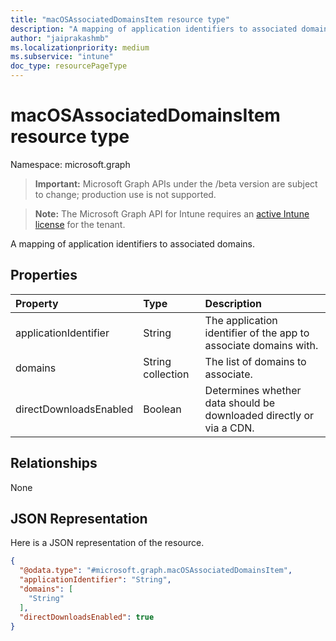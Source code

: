 ```yaml
---
title: "macOSAssociatedDomainsItem resource type"
description: "A mapping of application identifiers to associated domains."
author: "jaiprakashmb"
ms.localizationpriority: medium
ms.subservice: "intune"
doc_type: resourcePageType
---
```


# macOSAssociatedDomainsItem resource type

Namespace: microsoft.graph

> **Important:** Microsoft Graph APIs under the /beta version are subject to change; production use is not supported.

> **Note:** The Microsoft Graph API for Intune requires an [active Intune license](https://go.microsoft.com/fwlink/?linkid=839381) for the tenant.

A mapping of application identifiers to associated domains.

## Properties
|Property|Type|Description|
|:---|:---|:---|
|applicationIdentifier|String|The application identifier of the app to associate domains with.|
|domains|String collection|The list of domains to associate.|
|directDownloadsEnabled|Boolean|Determines whether data should be downloaded directly or via a CDN.|

## Relationships
None

## JSON Representation
Here is a JSON representation of the resource.
<!-- {
  "blockType": "resource",
  "@odata.type": "microsoft.graph.macOSAssociatedDomainsItem"
}
-->
``` json
{
  "@odata.type": "#microsoft.graph.macOSAssociatedDomainsItem",
  "applicationIdentifier": "String",
  "domains": [
    "String"
  ],
  "directDownloadsEnabled": true
}
```
